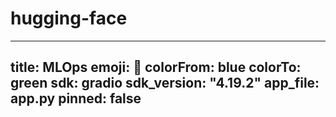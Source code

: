 # hugging-face
---
title: MLOps
emoji: 🤖
colorFrom: blue
colorTo: green
sdk: gradio
sdk_version: "4.19.2"
app_file: app.py
pinned: false
---

